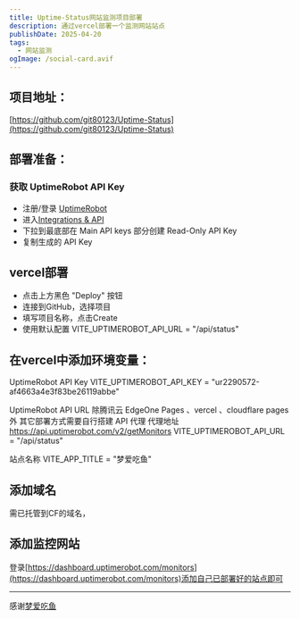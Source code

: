 ```yaml
---
title: Uptime-Status网站监测项目部署
description: 通过vercel部署一个监测网站站点
publishDate: 2025-04-20
tags:
  - 网站监测
ogImage: /social-card.avif
---
```

## 项目地址：
[https://github.com/git80123/Uptime-Status](https://github.com/git80123/Uptime-Status)

## 部署准备：
### 获取 UptimeRobot API Key
- 注册/登录
[UptimeRobot](https://uptimerobot.com/)
- 进入[Integrations & API](https://dashboard.uptimerobot.com/integrations)
- 下拉到最底部在 Main API keys 部分创建 Read-Only API Key
- 复制生成的 API Key

## vercel部署
- 点击上方黑色 "Deploy" 按钮
- 连接到GitHub，选择项目
- 填写项目名称，点击Create
- 使用默认配置 VITE_UPTIMEROBOT_API_URL = "/api/status"

## 在vercel中添加环境变量：
UptimeRobot API Key
VITE_UPTIMEROBOT_API_KEY = "ur2290572-af4663a4e3f83be26119abbe"

UptimeRobot API URL 
除腾讯云 EdgeOne Pages 、vercel 、cloudflare pages 外 
其它部署方式需要自行搭建 API 代理 
代理地址 https://api.uptimerobot.com/v2/getMonitors
VITE_UPTIMEROBOT_API_URL = "/api/status"

站点名称
VITE_APP_TITLE = "梦爱吃鱼"
## 添加域名
需已托管到CF的域名，
## 添加监控网站
登录[https://dashboard.uptimerobot.com/monitors](https://dashboard.uptimerobot.com/monitors)添加自己已部署好的站点即可

---
感谢[梦爱吃鱼](https://blog.bsgun.cn/posts/17ce10fc/#%E5%89%8D%E8%A8%80)
